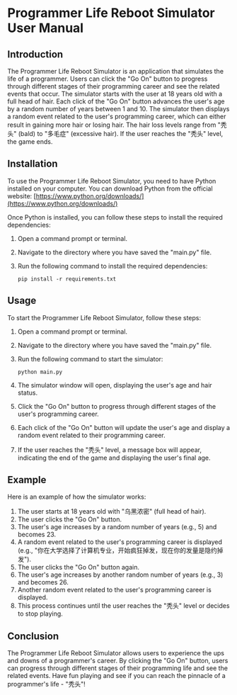 # Programmer Life Reboot Simulator User Manual

## Introduction

The Programmer Life Reboot Simulator is an application that simulates the life of a programmer. Users can click the "Go On" button to progress through different stages of their programming career and see the related events that occur. The simulator starts with the user at 18 years old with a full head of hair. Each click of the "Go On" button advances the user's age by a random number of years between 1 and 10. The simulator then displays a random event related to the user's programming career, which can either result in gaining more hair or losing hair. The hair loss levels range from "秃头" (bald) to "多毛症" (excessive hair). If the user reaches the "秃头" level, the game ends.

## Installation

To use the Programmer Life Reboot Simulator, you need to have Python installed on your computer. You can download Python from the official website: [https://www.python.org/downloads/](https://www.python.org/downloads/)

Once Python is installed, you can follow these steps to install the required dependencies:

1. Open a command prompt or terminal.
2. Navigate to the directory where you have saved the "main.py" file.
3. Run the following command to install the required dependencies:

   ```
   pip install -r requirements.txt
   ```

## Usage

To start the Programmer Life Reboot Simulator, follow these steps:

1. Open a command prompt or terminal.
2. Navigate to the directory where you have saved the "main.py" file.
3. Run the following command to start the simulator:

   ```
   python main.py
   ```

4. The simulator window will open, displaying the user's age and hair status.
5. Click the "Go On" button to progress through different stages of the user's programming career.
6. Each click of the "Go On" button will update the user's age and display a random event related to their programming career.
7. If the user reaches the "秃头" level, a message box will appear, indicating the end of the game and displaying the user's final age.

## Example

Here is an example of how the simulator works:

1. The user starts at 18 years old with "乌黑浓密" (full head of hair).
2. The user clicks the "Go On" button.
3. The user's age increases by a random number of years (e.g., 5) and becomes 23.
4. A random event related to the user's programming career is displayed (e.g., "你在大学选择了计算机专业，开始疯狂掉发，现在你的发量是隐约掉发").
5. The user clicks the "Go On" button again.
6. The user's age increases by another random number of years (e.g., 3) and becomes 26.
7. Another random event related to the user's programming career is displayed.
8. This process continues until the user reaches the "秃头" level or decides to stop playing.

## Conclusion

The Programmer Life Reboot Simulator allows users to experience the ups and downs of a programmer's career. By clicking the "Go On" button, users can progress through different stages of their programming life and see the related events. Have fun playing and see if you can reach the pinnacle of a programmer's life - "秃头"!